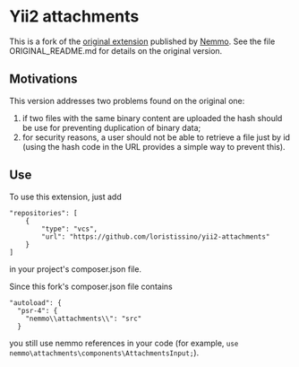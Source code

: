 Yii2 attachments
================

This is a fork of the [original extension](https://github.com/Nemmo/yii2-attachments) published by [Nemmo](https://github.com/Nemmo). 
See the file ORIGINAL_README.md for details on the original version.

Motivations
-----------

This version addresses two problems found on the original one:

1. if two files with the same binary content are uploaded the hash should be use for preventing duplication of binary data;
2. for security reasons, a user should not be able to retrieve a file just by id (using the hash code in the URL provides a simple way to prevent this).

Use
---

To use this extension, just add 

    "repositories": [
        {
            "type": "vcs",
            "url": "https://github.com/loristissino/yii2-attachments"            
        }
    ]

in your project's composer.json file.

Since this fork's composer.json file contains 

    "autoload": {
      "psr-4": {
        "nemmo\\attachments\\": "src"
      }
      
you still use nemmo references in your code (for example, `use nemmo\attachments\components\AttachmentsInput;`).
